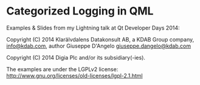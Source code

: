 Categorized Logging in QML
==========

Examples &amp; Slides from my Lightning talk at Qt Developer Days 2014:

Copyright (C) 2014 Klarälvdalens Datakonsult AB, a KDAB Group company, info@kdab.com, author Giuseppe D'Angelo <giuseppe.dangelo@kdab.com>

Copyright (C) 2014 Digia Plc and/or its subsidiary(-ies).

The examples are under the LGPLv2 license: http://www.gnu.org/licenses/old-licenses/lgpl-2.1.html
